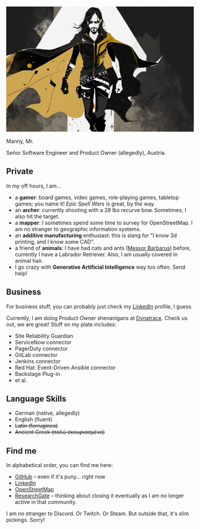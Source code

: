 ![Me](img/sd.jpg)

Manny, Mr.

Señor Software Engineer and Product Owner (allegedly), Austria.

## Private

In my off hours, I am…
- a **gamer**: board games, video games, role-playing games, tabletop games; you name it!
               *Epic Spell Wars* is great, by the way.
- an **archer**: currently shooting with a 28 lbs recurve bow. Sometimes, I also hit the target.
- a **mapper**: I sometimes spend some time to survey for OpenStreetMap.
                I am no stranger to geographic information systems.
- an **additive manufacturing** enthusiast: this is slang for "I know 3d printing, and I know some CAD".
- a friend of **animals**: I have had cats and ants
                           ([Messor Barbarus](https://en.wikipedia.org/wiki/Messor_barbarus)) before, currently I have a
                           Labrador Retriever.
                           Also, I am usually covered in animal hair.
- I go crazy with **Generative Artificial Intelligence** way too often. Send help!

## Business

For business stuff, you can probably just check my [LinkedIn] profile, I guess.

Currently, I am doing Product Owner shenanigans at [Dynatrace].
Check us out, we are great!
Stuff on my plate includes:

- Site Reliability Guardian
- ServiceNow connector
- PagerDuty connector
- GitLab connector
- Jenkins connector
- Red Hat: Event-Driven Ansible connector
- Backstage Plug-in
- et al.

## Language Skills

- German (native, allegedly)
- English (fluent)
- ~~Latin (ferrugineo)~~
- ~~Ancient Greek (πολύ σκουριασμένο)~~

## Find me

In alphabetical order, you can find me here:

- [GitHub] – even if it's puny… right now
- [LinkedIn]
- [OpenStreetMap]
- [ResearchGate] – thinking about closing it eventually as I am no longer active in that community.

I am no stranger to Discord.
Or Twitch.
Or Steam.
But outside that, it's slim pickings. Sorry!

[GitHub]: https://github.com/MrManny
[LinkedIn]: https://www.linkedin.com/in/manuel-w-a54850235/
[OpenStreetMap]: https://www.openstreetmap.org/user/MrManny
[ResearchGate]: https://www.researchgate.net/profile/Manuel-Warum
[Dynatrace]: https://www.dynatrace.com/
